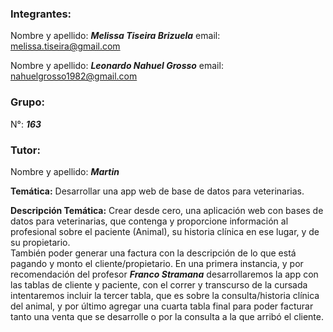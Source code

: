 ### __Integrantes:__
Nombre y apellido: ***Melissa Tiseira Brizuela***
email: melissa.tiseira@gmail.com

Nombre y apellido: ***Leonardo Nahuel Grosso***
email: nahuelgrosso1982@gmail.com

### __Grupo:__
N°: ***163***

### __Tutor:__
Nombre y apellido: ***Martin***

**Temática:**
Desarrollar una app web de base de datos para veterinarias.

**Descripción Temática:**
Crear desde cero, una aplicación web con bases de datos para veterinarias, que contenga y proporcione información al profesional sobre el paciente (Animal), su historia clínica en ese lugar, y de su propietario.  
También poder generar una factura con la descripción de lo que está pagando y monto el cliente/propietario.
En una primera instancia, y por recomendación del profesor  ***Franco Stramana*** desarrollaremos la app con las tablas de cliente y paciente, con el correr y transcurso de la cursada intentaremos incluir la tercer tabla, que es sobre la consulta/historia clínica del animal, y por último agregar una cuarta tabla final para poder facturar tanto una venta que se desarrolle o por la consulta a la que arribó el cliente. 
